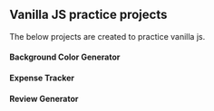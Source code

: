 ## Vanilla JS practice projects

The below projects are created to practice vanilla js.

#### Background Color Generator

#### Expense Tracker

#### Review Generator
